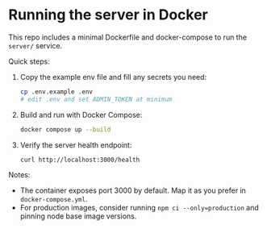 # Running the server in Docker

This repo includes a minimal Dockerfile and docker-compose to run the `server/` service.

Quick steps:

1. Copy the example env file and fill any secrets you need:

    ```bash
    cp .env.example .env
    # edit .env and set ADMIN_TOKEN at minimum
    ```

2. Build and run with Docker Compose:

    ```bash
    docker compose up --build
    ```

3. Verify the server health endpoint:

    ```bash
    curl http://localhost:3000/health
    ```

Notes:

- The container exposes port 3000 by default. Map it as you prefer in `docker-compose.yml`.
- For production images, consider running `npm ci --only=production` and pinning node base image versions.
